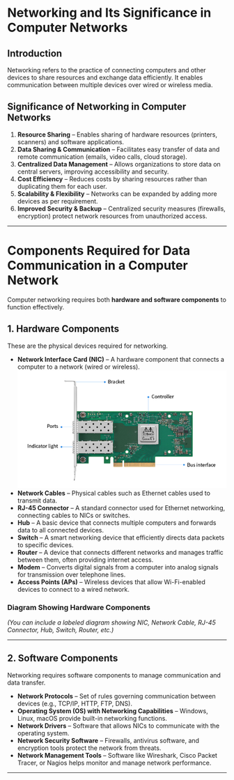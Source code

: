 # **Networking and Its Significance in Computer Networks**

## **Introduction**
Networking refers to the practice of connecting computers and other devices to share resources and exchange data efficiently. It enables communication between multiple devices over wired or wireless media.

## **Significance of Networking in Computer Networks**

1. **Resource Sharing** – Enables sharing of hardware resources (printers, scanners) and software applications.
2. **Data Sharing & Communication** – Facilitates easy transfer of data and remote communication (emails, video calls, cloud storage).
3. **Centralized Data Management** – Allows organizations to store data on central servers, improving accessibility and security.
4. **Cost Efficiency** – Reduces costs by sharing resources rather than duplicating them for each user.
5. **Scalability & Flexibility** – Networks can be expanded by adding more devices as per requirement.
6. **Improved Security & Backup** – Centralized security measures (firewalls, encryption) protect network resources from unauthorized access.

---

# **Components Required for Data Communication in a Computer Network**

Computer networking requires both **hardware and software components** to function effectively.

## **1. Hardware Components**
These are the physical devices required for networking.

- **Network Interface Card (NIC)** – A hardware component that connects a computer to a network (wired or wireless). ![NIC](Images/nic.jpeg)
- **Network Cables** – Physical cables such as Ethernet cables used to transmit data.
- **RJ-45 Connector** – A standard connector used for Ethernet networking, connecting cables to NICs or switches.
- **Hub** – A basic device that connects multiple computers and forwards data to all connected devices.
- **Switch** – A smart networking device that efficiently directs data packets to specific devices.
- **Router** – A device that connects different networks and manages traffic between them, often providing internet access.
- **Modem** – Converts digital signals from a computer into analog signals for transmission over telephone lines.
- **Access Points (APs)** – Wireless devices that allow Wi-Fi-enabled devices to connect to a wired network.

### **Diagram Showing Hardware Components**
_(You can include a labeled diagram showing NIC, Network Cable, RJ-45 Connector, Hub, Switch, Router, etc.)_

---

## **2. Software Components**
Networking requires software components to manage communication and data transfer.

- **Network Protocols** – Set of rules governing communication between devices (e.g., TCP/IP, HTTP, FTP, DNS).
- **Operating System (OS) with Networking Capabilities** – Windows, Linux, macOS provide built-in networking functions.
- **Network Drivers** – Software that allows NICs to communicate with the operating system.
- **Network Security Software** – Firewalls, antivirus software, and encryption tools protect the network from threats.
- **Network Management Tools** – Software like Wireshark, Cisco Packet Tracer, or Nagios helps monitor and manage network performance.

---
